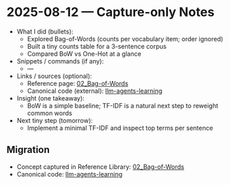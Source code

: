 # 2025-08-12 — Capture-only Notes

- What I did (bullets):
  - Explored Bag-of-Words (counts per vocabulary item; order ignored)
  - Built a tiny counts table for a 3-sentence corpus
  - Compared BoW vs One-Hot at a glance
- Snippets / commands (if any):
  - —
- Links / sources (optional):
  - Reference page: [02_Bag-of-Words](../../03_ReferenceLibrary/02_AI-and-ML/04_NaturalLanguageProcessing/01_Basics/02_Bag-of-Words.md)
  - Canonical code (external): [llm-agents-learning](https://github.com/Swamy-s-Tech-Skills-Academy-AI-ML-Data/llm-agents-learning)
- Insight (one takeaway):
  - BoW is a simple baseline; TF-IDF is a natural next step to reweight common words
- Next tiny step (tomorrow):
  - Implement a minimal TF-IDF and inspect top terms per sentence

## Migration

- Concept captured in Reference Library: [02_Bag-of-Words](../../03_ReferenceLibrary/02_AI-and-ML/04_NaturalLanguageProcessing/01_Basics/02_Bag-of-Words.md)
- Canonical code: [llm-agents-learning](https://github.com/Swamy-s-Tech-Skills-Academy-AI-ML-Data/llm-agents-learning)
